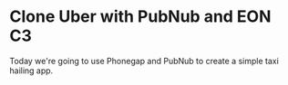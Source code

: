 # Clone Uber with PubNub and EON C3

Today we're going to use Phonegap and PubNub to create a simple taxi hailing app.
